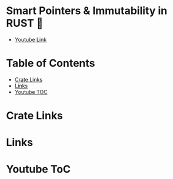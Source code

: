 
# Smart Pointers & Immutability in RUST :crab:

- [Youtube Link](https://www.youtube.com/watch?v=8O0Nt9qY_vo)



# Table of Contents

- [Crate Links](#crate-links)
- [Links](#links)
- [Youtube TOC](#youtube-toc)
# Crate Links 



# Links 





# Youtube ToC 


